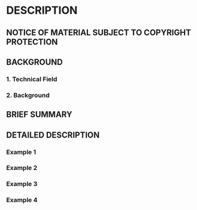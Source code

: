 # DESCRIPTION

## NOTICE OF MATERIAL SUBJECT TO COPYRIGHT PROTECTION

## BACKGROUND

### 1. Technical Field

### 2. Background

## BRIEF SUMMARY

## DETAILED DESCRIPTION

### Example 1

### Example 2

### Example 3

### Example 4

